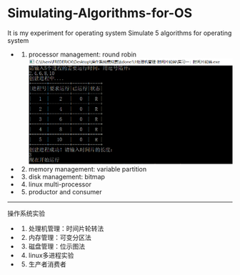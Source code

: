 # Simulating-Algorithms-for-OS
It is my experiment for operating system
Simulate 5 algorithms for operating system
+ 1) processor management: round robin 
<img src = "\imgs\1\1.png"></img>
+ 2) memory management: variable partition
+ 3) disk management: bitmap
+ 4) linux multi-processor
+ 5) productor and consumer
---
操作系统实验
+ 1) 处理机管理：时间片轮转法 
+ 2) 内存管理：可变分区法
+ 3) 磁盘管理：位示图法
+ 4) linux多进程实验
+ 5) 生产者消费者
